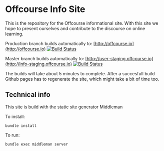 # Offcourse Info Site

This is the repository for the Offcourse informational site. With this site we hope to present ourselves and contribute to the discourse on online learning.

Production branch builds automatically to: [http://offcourse.io](http://offcourse.io) [![Build Status](https://travis-ci.org/OffCourse/offcourse-info-user.svg?branch=production)](https://travis-ci.org/OffCourse/offcourse-info-user)

Master branch builds automatically to: [http://user-staging.offcourse.io](http://info-staging.offcourse.io)
[![Build Status](https://travis-ci.org/OffCourse/offcourse-info-user.svg?branch=master)](https://travis-ci.org/OffCourse/offcourse-info-user)

The builds will take about 5 minutes to complete. After a succesfull build Github pages has to regenerate the site, which might take a bit of time too.

## Technical info

This site is build with the static site generator Middleman

To install:
```
bundle install
```

To run:
``` 
bundle exec middleman server
```
